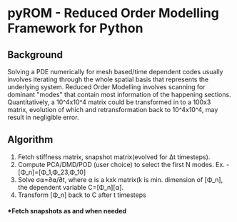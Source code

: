 # pyROM - Reduced Order Modelling Framework for Python

## Background

Solving a PDE numerically for mesh based/time dependent codes usually involves iterating through the whole spatial basis that represents the underlying system. Reduced Order Modelling involves scanning for dominant "modes" that contain most information of the happening sections. Quantitatively, a 10^4x10^4 matrix could be transformed in to a 100x3 matrix, evolution of which and retransformation back to 10^4x10^4, may result in negligible error.

## Algorithm

1.  Fetch stiffness matrix, snapshot matrix(evolved for Δt timesteps).
2.  Compute PCA/DMD/POD (user choice) to select the first N modes. Ex. - [Φ_n]=[Φ_1,Φ_23,Φ_10]
3.  Solve σ⍺=∂⍺/∂t, where ⍺ is a kxk matrix(k is min. dimension of [Φ_n], the dependent variable C=[Φ_n][⍺].
4.  Transform [Φ_n] back to C after t timesteps

#### *Fetch snapshots as and when needed
